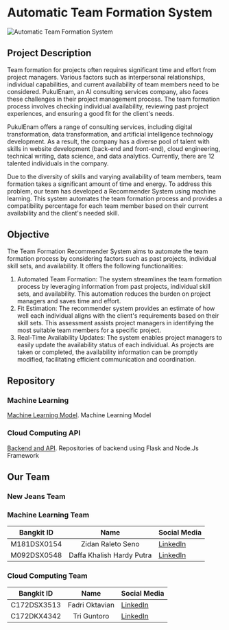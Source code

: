# Automatic Team Formation System

![Automatic Team Formation System](https://github.com/CR23-TR03-PukulEnam-Recommender-System/.github/assets/72967822/bdb60415-3e87-40e5-9122-3d9ca2355adb)

## Project Description

Team formation for projects often requires significant time and effort from project managers. Various factors such as interpersonal relationships, individual capabilities, and current availability of team members need to be considered. PukulEnam, an AI consulting services company, also faces these challenges in their project management process. The team formation process involves checking individual availability, reviewing past project experiences, and ensuring a good fit for the client's needs.

PukulEnam offers a range of consulting services, including digital transformation, data transformation, and artificial intelligence technology development. As a result, the company has a diverse pool of talent with skills in website development (back-end and front-end), cloud engineering, technical writing, data science, and data analytics. Currently, there are 12 talented individuals in the company.

Due to the diversity of skills and varying availability of team members, team formation takes a significant amount of time and energy. To address this problem, our team has developed a Recommender System using machine learning. This system automates the team formation process and provides a compatibility percentage for each team member based on their current availability and the client's needed skill.


## Objective

The Team Formation Recommender System aims to automate the team formation process by considering factors such as past projects, individual skill sets, and availability. It offers the following functionalities:

1. Automated Team Formation: The system streamlines the team formation process by leveraging information from past projects, individual skill sets, and availability. This automation reduces the burden on project managers and saves time and effort.
2. Fit Estimation: The recommender system provides an estimate of how well each individual aligns with the client's requirements based on their skill sets. This assessment assists project managers in identifying the most suitable team members for a specific project.
3. Real-Time Availability Updates: The system enables project managers to easily update the availability status of each individual. As projects are taken or completed, the availability information can be promptly modified, facilitating efficient communication and coordination.

## Repository

### Machine Learning
[Machine Learning Model](https://github.com/CR23-TR03-PukulEnam-Recommender-System/model). Machine Learning Model

### Cloud Computing API
[Backend and API](https://github.com/CR23-TR03-PukulEnam-Recommender-System/API). Repositories of backend using Flask and Node.Js Framework

## Our Team

### New Jeans Team

### Machine Learning Team
| Bangkit ID | Name | Social Media |
|:----------:|:----:|--------------|
|M181DSX0154 |Zidan Raleto Seno|[LinkedIn](https://www.linkedin.com/in/zidanseno)|
|M092DSX0548 |Daffa Khalish Hardy Putra|[LinkedIn](https://www.linkedin.com/in/daffakhalishhp)|

### Cloud Computing Team
| Bangkit ID | Name | Social Media |
|:----------:|:----:|--------------|
|C172DSX3513 |Fadri Oktavian|[LinkedIn](https://www.linkedin.com/in/zidanseno)|
|C172DKX4342 |Tri Guntoro|[LinkedIn](https://www.linkedin.com/in/tri-guntoro-41676222a)|



